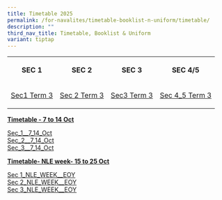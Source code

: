 ```yaml
---
title: Timetable 2025
permalink: /for-navalites/timetable-booklist-n-uniform/timetable/
description: ""
third_nav_title: Timetable, Booklist & Uniform
variant: tiptap
---
```

<table style="minWidth: 100px">
<colgroup>
<col>
<col>
<col>
<col>
</colgroup>
<tbody>
<tr>
<th rowspan="1" colspan="1">
<p><strong>SEC 1</strong>
</p>
</th>
<th rowspan="1" colspan="1">
<p><strong>SEC 2</strong>
</p>
</th>
<th rowspan="1" colspan="1">
<p><strong>SEC 3</strong>
</p>
</th>
<th rowspan="1" colspan="1">
<p><strong>SEC 4/5</strong>
</p>
</th>
</tr>
<tr>
<td rowspan="1" colspan="1">
<p><a href="/files/2024 T3 tt/SEC__.pdf" rel="noopener noreferrer nofollow" target="_blank">Sec1 Term 3</a>
</p>
</td>
<td rowspan="1" colspan="1">
<p><a href="/files/2024 T3 tt/SEC_2.pdf" rel="noopener noreferrer nofollow" target="_blank">Sec 2 Term 3</a>
</p>
</td>
<td rowspan="1" colspan="1">
<p><a href="/files/2024 T3 tt/SEC_3.pdf" rel="noopener noreferrer nofollow" target="_blank">Sec3 Term 3</a>
</p>
</td>
<td rowspan="1" colspan="1">
<p><a href="/files/2024 T3 tt/SEC_4_5.pdf" rel="noopener noreferrer nofollow" target="_blank">Sec 4_5 Term 3</a>
</p>
</td>
</tr>
</tbody>
</table>
<p></p>
<p><strong><u>Timetable - 7 to 14 Oct</u></strong>
</p>
<p><a href="/files/2024 eoy exam/Sec_1__7_14_Oct_.pdf" rel="noopener nofollow" target="_blank">Sec_1__7_14_Oct</a>
<br><a href="/files/2024 eoy exam/Sec_2__7_14_Oct_.pdf" rel="noopener nofollow" target="_blank">Sec_2__7_14_Oct</a>
<br><a href="/files/2024 eoy exam/Sec_3__7_14_Oct_.pdf" rel="noopener nofollow" target="_blank">Sec_3__7_14_Oct</a>
</p>
<p></p>
<p><strong><u>Timetable- NLE week- 15 to 25 Oct</u></strong>
</p>
<p><a href="/files/2024 eoy tt/S1_NLE_WEEK__EOY__2024.pdf" rel="noopener nofollow" target="_blank">Sec 1_NLE_WEEK__EOY</a>
<br><a href="/files/2024 eoy tt/S2_NLE_WEEK__EOY__2024.pdf" rel="noopener nofollow" target="_blank">Sec 2_NLE_WEEK__EOY</a>
<br><a href="/files/2024 eoy tt/S3_NLE_WEEK__EOY__2024.pdf" rel="noopener nofollow" target="_blank">Sec 3_NLE_WEEK__EOY</a>
</p>
<p></p>
<p></p>
<p>
<br>
</p>